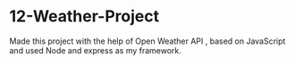 # 12-Weather-Project
Made this project with the help of Open Weather API , based on JavaScript and used Node and express as my framework.
